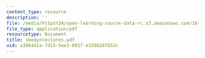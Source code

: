 ```yaml
---
content_type: resource
description: ''
file: /media/https%3A/open-learning-course-data-rc.s3.amazonaws.com/16-423j-aerospace-biomedical-and-life-support-engineering-spring-2006/a306441a7d155ee30917e3280207b52c_sbedynleclores.pdf
file_type: application/pdf
resourcetype: Document
title: sbedynleclores.pdf
uid: a306441a-7d15-5ee3-0917-e3280207b52c
---
```

